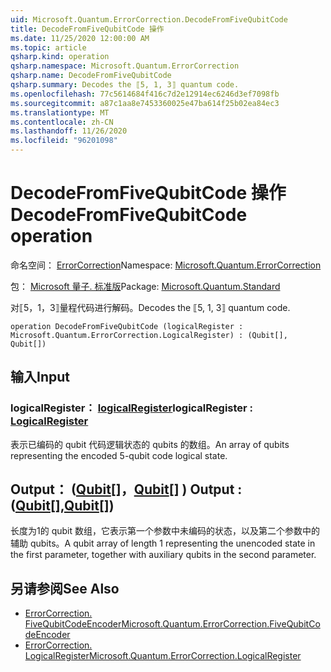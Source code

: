 ```yaml
---
uid: Microsoft.Quantum.ErrorCorrection.DecodeFromFiveQubitCode
title: DecodeFromFiveQubitCode 操作
ms.date: 11/25/2020 12:00:00 AM
ms.topic: article
qsharp.kind: operation
qsharp.namespace: Microsoft.Quantum.ErrorCorrection
qsharp.name: DecodeFromFiveQubitCode
qsharp.summary: Decodes the ⟦5, 1, 3⟧ quantum code.
ms.openlocfilehash: 77c5614684f416c7d2e12914ec6246d3ef7098fb
ms.sourcegitcommit: a87c1aa8e7453360025e47ba614f25b02ea84ec3
ms.translationtype: MT
ms.contentlocale: zh-CN
ms.lasthandoff: 11/26/2020
ms.locfileid: "96201098"
---
```

# <a name="decodefromfivequbitcode-operation"></a><span data-ttu-id="aabd4-102">DecodeFromFiveQubitCode 操作</span><span class="sxs-lookup"><span data-stu-id="aabd4-102">DecodeFromFiveQubitCode operation</span></span>

<span data-ttu-id="aabd4-103">命名空间： [ErrorCorrection](xref:Microsoft.Quantum.ErrorCorrection)</span><span class="sxs-lookup"><span data-stu-id="aabd4-103">Namespace: [Microsoft.Quantum.ErrorCorrection](xref:Microsoft.Quantum.ErrorCorrection)</span></span>

<span data-ttu-id="aabd4-104">包： [Microsoft 量子. 标准版](https://nuget.org/packages/Microsoft.Quantum.Standard)</span><span class="sxs-lookup"><span data-stu-id="aabd4-104">Package: [Microsoft.Quantum.Standard](https://nuget.org/packages/Microsoft.Quantum.Standard)</span></span>


<span data-ttu-id="aabd4-105">对⟦5，1，3⟧量程代码进行解码。</span><span class="sxs-lookup"><span data-stu-id="aabd4-105">Decodes the ⟦5, 1, 3⟧ quantum code.</span></span>

```qsharp
operation DecodeFromFiveQubitCode (logicalRegister : Microsoft.Quantum.ErrorCorrection.LogicalRegister) : (Qubit[], Qubit[])
```


## <a name="input"></a><span data-ttu-id="aabd4-106">输入</span><span class="sxs-lookup"><span data-stu-id="aabd4-106">Input</span></span>

### <a name="logicalregister--logicalregister"></a><span data-ttu-id="aabd4-107">logicalRegister： [logicalRegister](xref:Microsoft.Quantum.ErrorCorrection.LogicalRegister)</span><span class="sxs-lookup"><span data-stu-id="aabd4-107">logicalRegister : [LogicalRegister](xref:Microsoft.Quantum.ErrorCorrection.LogicalRegister)</span></span>

<span data-ttu-id="aabd4-108">表示已编码的 qubit 代码逻辑状态的 qubits 的数组。</span><span class="sxs-lookup"><span data-stu-id="aabd4-108">An array of qubits representing the encoded 5-qubit code logical state.</span></span>



## <a name="output--qubitqubit"></a><span data-ttu-id="aabd4-109">Output： ([Qubit](xref:microsoft.quantum.lang-ref.qubit)[]，[Qubit](xref:microsoft.quantum.lang-ref.qubit)[] ) </span><span class="sxs-lookup"><span data-stu-id="aabd4-109">Output : ([Qubit](xref:microsoft.quantum.lang-ref.qubit)[],[Qubit](xref:microsoft.quantum.lang-ref.qubit)[])</span></span>

<span data-ttu-id="aabd4-110">长度为1的 qubit 数组，它表示第一个参数中未编码的状态，以及第二个参数中的辅助 qubits。</span><span class="sxs-lookup"><span data-stu-id="aabd4-110">A qubit array of length 1 representing the unencoded state in the first parameter, together with auxiliary qubits in the second parameter.</span></span>

## <a name="see-also"></a><span data-ttu-id="aabd4-111">另请参阅</span><span class="sxs-lookup"><span data-stu-id="aabd4-111">See Also</span></span>

- [<span data-ttu-id="aabd4-112">ErrorCorrection. FiveQubitCodeEncoder</span><span class="sxs-lookup"><span data-stu-id="aabd4-112">Microsoft.Quantum.ErrorCorrection.FiveQubitCodeEncoder</span></span>](xref:Microsoft.Quantum.ErrorCorrection.FiveQubitCodeEncoder)
- [<span data-ttu-id="aabd4-113">ErrorCorrection. LogicalRegister</span><span class="sxs-lookup"><span data-stu-id="aabd4-113">Microsoft.Quantum.ErrorCorrection.LogicalRegister</span></span>](xref:Microsoft.Quantum.ErrorCorrection.LogicalRegister)